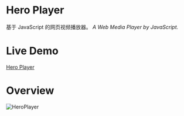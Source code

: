 # Hero Player
基于 JavaScript 的网页视频播放器。
*A Web Media Player by JavaScript.*

# Live Demo
[Hero Player](https://aurdes.com/heroplayer/ "在当前页面打开此演示项目，若想在新标签页打开，请通过 [Ctrl + 单击此链接] 或 [鼠标中键点击此链接] 进行访问.")

# Overview
![HeroPlayer](https://repository-images.githubusercontent.com/197145128/3120df80-a7e8-11e9-98f1-47022dde222c)
